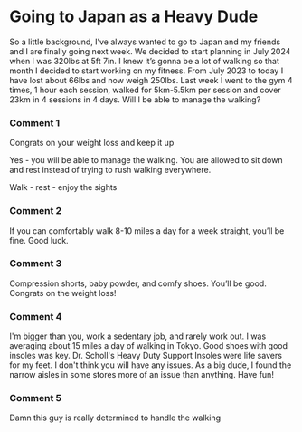 # Going to Japan as a Heavy Dude

So a little background, I’ve always wanted to go to Japan and my friends and I are finally going next week. We decided to start planning in July 2024 when I was 320lbs at 5ft 7in. I knew it’s gonna be a lot of walking so that month I decided to start working on my fitness. From July 2023 to today I have lost about 66lbs and now weigh 250lbs. Last week I went to the gym 4 times, 1 hour each session, walked for 5km-5.5km per session and cover 23km in 4 sessions in 4 days. Will I be able to manage the walking? 

### Comment 1

Congrats on your weight loss and keep it up

Yes - you will be able to manage the walking. You are allowed to sit down and rest instead of trying to rush walking everywhere.

Walk - rest - enjoy the sights

### Comment 2

If you can comfortably walk 8-10 miles a day for a week straight, you’ll be fine. Good luck.

### Comment 3

Compression shorts, baby powder, and comfy shoes. You’ll be good. Congrats on the weight loss!

### Comment 4

I'm bigger than you, work a sedentary job, and rarely work out.  I was averaging about 15 miles a day of walking in Tokyo.  Good shoes with good insoles was key.  Dr. Scholl's Heavy Duty Support Insoles were life savers for my feet.  I don't think you will have any issues.  As a big dude, I found the narrow aisles in some stores more of an issue than anything.  Have fun!

### Comment 5

Damn this guy is really determined to handle the walking


